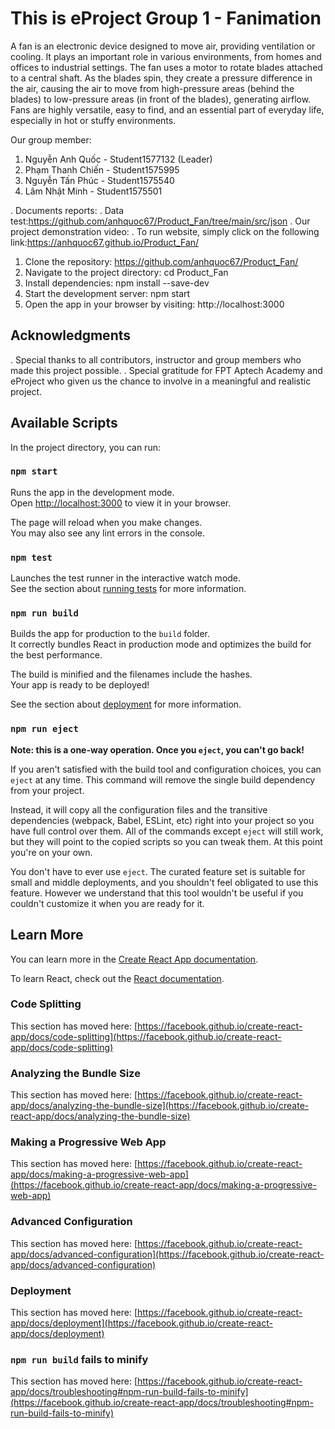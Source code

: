 # This is eProject Group 1 - Fanimation
A fan is an electronic device designed to move air, providing ventilation or cooling. It plays an important role in various environments, from homes and offices to industrial settings. The fan uses a motor to rotate blades attached to a central shaft. As the blades spin, they create a pressure difference in the air, causing the air to move from high-pressure areas (behind the blades) to low-pressure areas (in front of the blades), generating airflow. Fans are highly versatile, easy to find, and an essential part of everyday life, especially in hot or stuffy environments.

Our group member:
1. Nguyễn Anh Quốc - Student1577132 (Leader)
2. Phạm Thanh Chiến - Student1575995
3. Nguyễn Tấn Phúc - Student1575540
4. Lâm Nhật Minh - Student1575501

. Documents reports:
. Data test:https://github.com/anhquoc67/Product_Fan/tree/main/src/json
. Our project demonstration video:
. To run website, simply click on the following link:https://anhquoc67.github.io/Product_Fan/

1. Clone the repository:
https://github.com/anhquoc67/Product_Fan/
2. Navigate to the project directory:
cd Product_Fan
3. Install dependencies:
npm install --save-dev
4. Start the development server:
npm start
5. Open the app in your browser by visiting:
http://localhost:3000
## Acknowledgments
. Special thanks to all contributors, instructor and group members who made this project possible.
. Special gratitude for FPT Aptech Academy and eProject who given us the chance to involve in a meaningful and realistic project.

## Available Scripts

In the project directory, you can run:

### `npm start`

Runs the app in the development mode.\
Open [http://localhost:3000](http://localhost:3000) to view it in your browser.

The page will reload when you make changes.\
You may also see any lint errors in the console.

### `npm test`

Launches the test runner in the interactive watch mode.\
See the section about [running tests](https://facebook.github.io/create-react-app/docs/running-tests) for more information.

### `npm run build`

Builds the app for production to the `build` folder.\
It correctly bundles React in production mode and optimizes the build for the best performance.

The build is minified and the filenames include the hashes.\
Your app is ready to be deployed!

See the section about [deployment](https://facebook.github.io/create-react-app/docs/deployment) for more information.

### `npm run eject`

**Note: this is a one-way operation. Once you `eject`, you can't go back!**

If you aren't satisfied with the build tool and configuration choices, you can `eject` at any time. This command will remove the single build dependency from your project.

Instead, it will copy all the configuration files and the transitive dependencies (webpack, Babel, ESLint, etc) right into your project so you have full control over them. All of the commands except `eject` will still work, but they will point to the copied scripts so you can tweak them. At this point you're on your own.

You don't have to ever use `eject`. The curated feature set is suitable for small and middle deployments, and you shouldn't feel obligated to use this feature. However we understand that this tool wouldn't be useful if you couldn't customize it when you are ready for it.

## Learn More

You can learn more in the [Create React App documentation](https://facebook.github.io/create-react-app/docs/getting-started).

To learn React, check out the [React documentation](https://reactjs.org/).

### Code Splitting

This section has moved here: [https://facebook.github.io/create-react-app/docs/code-splitting](https://facebook.github.io/create-react-app/docs/code-splitting)

### Analyzing the Bundle Size

This section has moved here: [https://facebook.github.io/create-react-app/docs/analyzing-the-bundle-size](https://facebook.github.io/create-react-app/docs/analyzing-the-bundle-size)

### Making a Progressive Web App

This section has moved here: [https://facebook.github.io/create-react-app/docs/making-a-progressive-web-app](https://facebook.github.io/create-react-app/docs/making-a-progressive-web-app)

### Advanced Configuration

This section has moved here: [https://facebook.github.io/create-react-app/docs/advanced-configuration](https://facebook.github.io/create-react-app/docs/advanced-configuration)

### Deployment

This section has moved here: [https://facebook.github.io/create-react-app/docs/deployment](https://facebook.github.io/create-react-app/docs/deployment)

### `npm run build` fails to minify

This section has moved here: [https://facebook.github.io/create-react-app/docs/troubleshooting#npm-run-build-fails-to-minify](https://facebook.github.io/create-react-app/docs/troubleshooting#npm-run-build-fails-to-minify)
